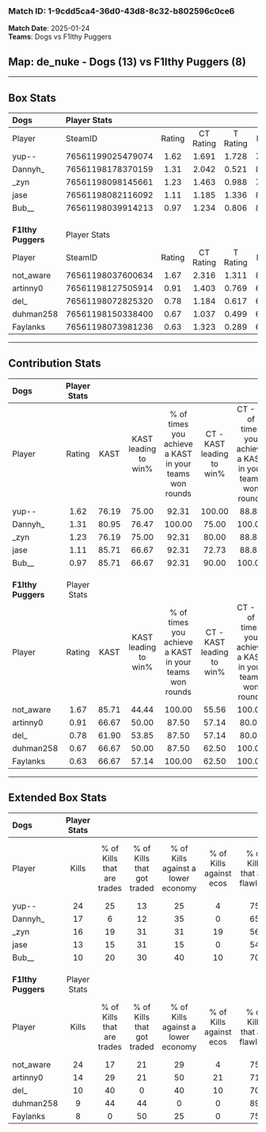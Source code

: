 ### Match ID: 1-9cdd5ca4-36d0-43d8-8c32-b802596c0ce6  
**Match Date**: 2025-01-24  
**Teams**: Dogs vs F1lthy Puggers  

## **Map**: de_nuke - Dogs (13) vs F1lthy Puggers (8)  
---  

## Box Stats  

| **Dogs**           | Player Stats      |        |           |          |       |       |       |         |        |      |     |
| :- | :- | :-: | :-: | :-: | :-: | :-: | :-: | :-: | :-: | :-: | :-: |
| Player             | SteamID           | Rating | CT Rating | T Rating | KAST  |  ADR  | Kills | Assists | Deaths | K/D  | HS% |
| yup--              | 76561199025479074 |  1.62  |   1.691   |  1.728   | 76.19 | 109.9 |  24   |    3    |   14   | 1.71 | 45  |
| Dannyh_            | 76561198178370159 |  1.31  |   2.042   |  0.521   | 80.95 | 98.1  |  17   |    6    |   15   | 1.13 | 64  |
| _zyn               | 76561198098145661 |  1.23  |   1.463   |  0.988   | 76.19 | 76.0  |  16   |    3    |   12   | 1.33 | 81  |
| jase               | 76561198082116092 |  1.11  |   1.185   |  1.336   | 85.71 | 59.5  |  13   |    0    |   12   | 1.08 | 46  |
| Bub__              | 76561198039914213 |  0.97  |   1.234   |  0.806   | 85.71 | 48.9  |  10   |    5    |   12   | 0.83 | 30  |
|                    |                   |        |           |          |       |       |       |         |        |      |     |
|                    |                   |        |           |          |       |       |       |         |        |      |     |
|                    |                   |        |           |          |       |       |       |         |        |      |     |
| **F1lthy Puggers** | Player Stats      |        |           |          |       |       |       |         |        |      |     |
| Player             | SteamID           | Rating | CT Rating | T Rating | KAST  |  ADR  | Kills | Assists | Deaths | K/D  | HS% |
| not_aware          | 76561198037600634 |  1.67  |   2.316   |  1.311   | 85.71 | 110.1 |  24   |    4    |   15   | 1.60 | 37  |
| artinny0           | 76561198127505914 |  0.91  |   1.403   |  0.769   | 66.67 | 64.5  |  14   |    3    |   17   | 0.82 | 35  |
| del_               | 76561198072825320 |  0.78  |   1.184   |  0.617   | 61.90 | 52.6  |  10   |    4    |   13   | 0.77 | 60  |
| duhman258          | 76561198150338400 |  0.67  |   1.037   |  0.499   | 66.67 | 57.2  |   9   |    6    |   18   | 0.50 | 66  |
| Faylanks           | 76561198073981236 |  0.63  |   1.323   |  0.289   | 66.67 | 49.6  |   8   |    5    |   17   | 0.47 | 37  |
---  

## Contribution Stats  

| **Dogs**           | Player Stats |       |                      |                                                        |                           |                                                             |                          |                                                            |
| :- | :-: | :-: | :-: | :-: | :-: | :-: | :-: | :-: |
| Player             |    Rating    | KAST  | KAST leading to win% | % of times you achieve a KAST in your teams won rounds | CT - KAST leading to win% | CT - % of times you achieve a KAST in your teams won rounds | T - KAST leading to win% | T - % of times you achieve a KAST in your teams won rounds |
| yup--              |     1.62     | 76.19 |        75.00         |                         92.31                          |          100.00           |                            88.89                            |          50.00           |                           100.00                           |
| Dannyh_            |     1.31     | 80.95 |        76.47         |                         100.00                         |           75.00           |                           100.00                            |          80.00           |                           100.00                           |
| _zyn               |     1.23     | 76.19 |        75.00         |                         92.31                          |           80.00           |                            88.89                            |          66.67           |                           100.00                           |
| jase               |     1.11     | 85.71 |        66.67         |                         92.31                          |           72.73           |                            88.89                            |          57.14           |                           100.00                           |
| Bub__              |     0.97     | 85.71 |        66.67         |                         92.31                          |           90.00           |                           100.00                            |          37.50           |                           75.00                            |
|                    |              |       |                      |                                                        |                           |                                                             |                          |                                                            |
|                    |              |       |                      |                                                        |                           |                                                             |                          |                                                            |
|                    |              |       |                      |                                                        |                           |                                                             |                          |                                                            |
| **F1lthy Puggers** | Player Stats |       |                      |                                                        |                           |                                                             |                          |                                                            |
| Player             |    Rating    | KAST  | KAST leading to win% | % of times you achieve a KAST in your teams won rounds | CT - KAST leading to win% | CT - % of times you achieve a KAST in your teams won rounds | T - KAST leading to win% | T - % of times you achieve a KAST in your teams won rounds |
| not_aware          |     1.67     | 85.71 |        44.44         |                         100.00                         |           55.56           |                           100.00                            |          33.33           |                           100.00                           |
| artinny0           |     0.91     | 66.67 |        50.00         |                         87.50                          |           57.14           |                            80.00                            |          42.86           |                           100.00                           |
| del_               |     0.78     | 61.90 |        53.85         |                         87.50                          |           57.14           |                            80.00                            |          50.00           |                           100.00                           |
| duhman258          |     0.67     | 66.67 |        50.00         |                         87.50                          |           62.50           |                           100.00                            |          33.33           |                           66.67                            |
| Faylanks           |     0.63     | 66.67 |        57.14         |                         100.00                         |           62.50           |                           100.00                            |          50.00           |                           100.00                           |
---  

## Extended Box Stats  

| **Dogs**           | Player Stats |                            |                            |                                    |                         |                              |                                 |        |                             |                                     |                          |                               |                            |
| :- | :-: | :-: | :-: | :-: | :-: | :-: | :-: | :-: | :-: | :-: | :-: | :-: | :-: |
| Player             |    Kills     | % of Kills that are trades | % of Kills that got traded | % of Kills against a lower economy | % of Kills against ecos | % of Kills that are flawless | % of Kills that are close duels | Deaths | % of Deaths that get traded | % of Deaths against a lower economy | % of Deaths against ecos | % of Deaths that are flawless | % of Deaths that are close |
| yup--              |      24      |             25             |             13             |                 25                 |            4            |              75              |                0                |   14   |             21              |                 14                  |            7             |              86               |             0              |
| Dannyh_            |      17      |             6              |             12             |                 35                 |            0            |              65              |                6                |   15   |             20              |                 20                  |            0             |              47               |             13             |
| _zyn               |      16      |             19             |             31             |                 31                 |           19            |              56              |                6                |   12   |             17              |                 17                  |            0             |              92               |             0              |
| jase               |      13      |             15             |             31             |                 15                 |            0            |              54              |                8                |   12   |             42              |                 17                  |            0             |              75               |             0              |
| Bub__              |      10      |             20             |             30             |                 40                 |           10            |              70              |                0                |   12   |             25              |                  8                  |            0             |              92               |             8              |
|                    |              |                            |                            |                                    |                         |                              |                                 |        |                             |                                     |                          |                               |                            |
|                    |              |                            |                            |                                    |                         |                              |                                 |        |                             |                                     |                          |                               |                            |
|                    |              |                            |                            |                                    |                         |                              |                                 |        |                             |                                     |                          |                               |                            |
| **F1lthy Puggers** | Player Stats |                            |                            |                                    |                         |                              |                                 |        |                             |                                     |                          |                               |                            |
| Player             |    Kills     | % of Kills that are trades | % of Kills that got traded | % of Kills against a lower economy | % of Kills against ecos | % of Kills that are flawless | % of Kills that are close duels | Deaths | % of Deaths that get traded | % of Deaths against a lower economy | % of Deaths against ecos | % of Deaths that are flawless | % of Deaths that are close |
| not_aware          |      24      |             17             |             21             |                 29                 |            4            |              75              |                4                |   15   |             20              |                 20                  |            0             |              53               |             7              |
| artinny0           |      14      |             29             |             21             |                 50                 |           21            |              71              |                0                |   17   |             29              |                 24                  |            0             |              88               |             0              |
| del_               |      10      |             40             |             0              |                 40                 |           10            |              70              |                0                |   13   |             23              |                 23                  |            0             |              62               |             0              |
| duhman258          |      9       |             44             |             44             |                 0                  |            0            |              89              |               11                |   18   |             11              |                 28                  |            6             |              61               |             6              |
| Faylanks           |      8       |             0              |             50             |                 25                 |            0            |              75              |               13                |   17   |             24              |                 18                  |            0             |              59               |             6              |
